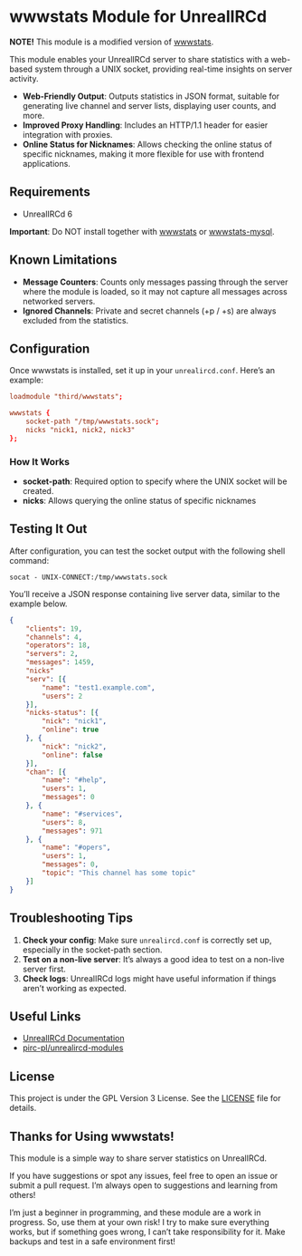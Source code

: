 # wwwstats Module for UnrealIRCd

**NOTE!** This module is a modified version of [wwwstats](https://github.com/pirc-pl/unrealircd-modules/blob/master/unreal6/wwwstats.c).

This module enables your UnrealIRCd server to share statistics with a web-based system through a UNIX socket, providing real-time insights on server activity.

- **Web-Friendly Output**: Outputs statistics in JSON format, suitable for generating live channel and server lists, displaying user counts, and more.
- **Improved Proxy Handling**: Includes an HTTP/1.1 header for easier integration with proxies.
- **Online Status for Nicknames**: Allows checking the online status of specific nicknames, making it more flexible for use with frontend applications.

## Requirements

- UnrealIRCd 6

**Important**: Do NOT install together with [wwwstats](https://github.com/pirc-pl/unrealircd-modules/blob/master/unreal6/wwwstats.c) or [wwwstats-mysql](https://github.com/pirc-pl/unrealircd-modules/blob/master/unreal6/wwwstats-mysql.c).

## Known Limitations

- **Message Counters**: Counts only messages passing through the server where the module is loaded, so it may not capture all messages across networked servers.
- **Ignored Channels**: Private and secret channels (+p / +s) are always excluded from the statistics.

## Configuration

Once wwwstats is installed, set it up in your `unrealircd.conf`. Here’s an example:

```conf
loadmodule "third/wwwstats";

wwwstats {
    socket-path "/tmp/wwwstats.sock";
    nicks "nick1, nick2, nick3"
};
```

### How It Works

- **socket-path**: Required option to specify where the UNIX socket will be created.
- **nicks**: Allows querying the online status of specific nicknames

## Testing It Out

After configuration, you can test the socket output with the following shell command:
```
socat - UNIX-CONNECT:/tmp/wwwstats.sock
```
You’ll receive a JSON response containing live server data, similar to the example below.
```json
{
    "clients": 19,
    "channels": 4,
    "operators": 18,
    "servers": 2,
    "messages": 1459,
    "nicks"
    "serv": [{
        "name": "test1.example.com",
        "users": 2
    }],
    "nicks-status": [{
        "nick": "nick1",
        "online": true
    }, {
        "nick": "nick2",
        "online": false
    }],  
    "chan": [{
        "name": "#help",
        "users": 1,
        "messages": 0
    }, {
        "name": "#services",
        "users": 8,
        "messages": 971
    }, {
        "name": "#opers",
        "users": 1,
        "messages": 0,
        "topic": "This channel has some topic"
    }]
}
```

## Troubleshooting Tips

1. **Check your config**: Make sure `unrealircd.conf` is correctly set up, especially in the socket-path section.
2. **Test on a non-live server**: It’s always a good idea to test on a non-live server first.
3. **Check logs**: UnrealIRCd logs might have useful information if things aren’t working as expected.

## Useful Links

- [UnrealIRCd Documentation](https://www.unrealircd.org/docs/)
- [pirc-pl/unrealircd-modules](https://github.com/pirc-pl/unrealircd-modules/blob/master/README.md)

## License

This project is under the GPL Version 3 License. See the [LICENSE](LICENSE) file for details.

## Thanks for Using wwwstats!

This module is a simple way to share server statistics on UnrealIRCd. 

If you have suggestions or spot any issues, feel free to open an issue or submit a pull request. I’m always open to suggestions and learning from others!

I’m just a beginner in programming, and these module are a work in progress. So, use them at your own risk! I try to make sure everything works, but if something goes wrong, I can’t take responsibility for it. Make backups and test in a safe environment first!
